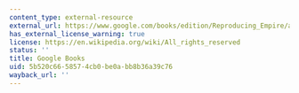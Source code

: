 ```yaml
---
content_type: external-resource
external_url: https://www.google.com/books/edition/Reproducing_Empire/aSklDQAAQBAJ?hl=en&gbpv=1
has_external_license_warning: true
license: https://en.wikipedia.org/wiki/All_rights_reserved
status: ''
title: Google Books
uid: 5b520c66-5857-4cb0-be0a-bb8b36a39c76
wayback_url: ''
---
```

